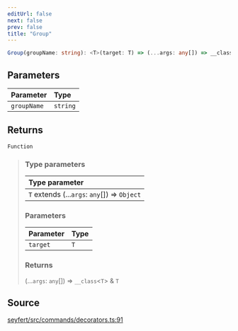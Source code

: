 ```yaml
---
editUrl: false
next: false
prev: false
title: "Group"
---
```


```ts
Group(groupName: string): <T>(target: T) => (...args: any[]) => __class<T> & T
```

## Parameters

| Parameter | Type |
| :------ | :------ |
| `groupName` | `string` |

## Returns

`Function`

> ### Type parameters
>
> | Type parameter |
> | :------ |
> | `T` extends (...`args`: `any`[]) => `Object` |
>
> ### Parameters
>
> | Parameter | Type |
> | :------ | :------ |
> | `target` | `T` |
>
> ### Returns
>
> (...`args`: `any`[]) => `__class`\<`T`\> & `T`
>

## Source

[seyfert/src/commands/decorators.ts:91](https://github.com/potoland/potocuit/blob/c4fb0c1/src/commands/decorators.ts#L91)
